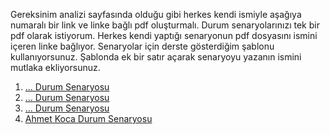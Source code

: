 Gereksinim analizi sayfasında olduğu gibi herkes kendi ismiyle aşağıya numaralı bir link ve linke bağlı pdf oluşturmalı. Durum senaryolarınızı tek bir pdf olarak istiyorum. Herkes kendi yaptığı senaryonun pdf dosyasını ismini içeren linke bağlıyor. Senaryolar için derste gösterdiğim şablonu kullanıyorsunuz. Şablonda ek bir satır açarak senaryoyu yazanın ismini mutlaka ekliyorsunuz.

1. [... Durum Senaryosu](AliAtabakDurumSenaryosu.pdf)
2. [... Durum Senaryosu](AliAtabakDurumSenaryosu.pdf)
3. [... Durum Senaryosu](AliAtabakDurumSenaryosu.pdf)
4. [Ahmet Koca Durum Senaryosu](Ahmet-Koca-DurumSenaryosu.pdf)
